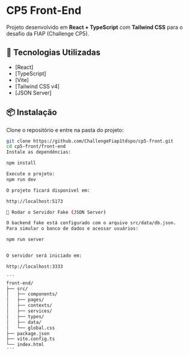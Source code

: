 # CP5 Front-End

Projeto desenvolvido em **React + TypeScript** com **Tailwind CSS** para o desafio da FIAP (Challenge CP5).

## 🚀 Tecnologias Utilizadas
- [React]
- [TypeScript]
- [Vite]
- [Tailwind CSS v4]
- [JSON Server]

## 📦 Instalação

Clone o repositório e entre na pasta do projeto:

```bash
git clone https://github.com/ChallengeFiap1tdspo/cp5-front.git
cd cp5-front/front-end
Instale as dependências:

npm install

Execute o projeto:
npm run dev

O projeto ficará disponível em:

http://localhost:5173

📡 Rodar o Servidor Fake (JSON Server)

O backend fake está configurado com o arquivo src/data/db.json.
Para simular o banco de dados e acessar usuários:

npm run server


O servidor será iniciado em:

http://localhost:3333

´´´
front-end/
├── src/
│   ├── components/     
│   ├── pages/           
│   ├── contexts/        
│   ├── services/      
│   ├── types/           
│   ├── data/            
│   └── global.css    
├── package.json
├── vite.config.ts
└── index.html
´´´

